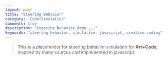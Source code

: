 ```yaml
---
layout: post
title: "Steering Behavior"
category: 'Code+Simulation'
comments: true
description: "Steering behavior demo ..."
keywords: "steering behavior, simulation, javascript, creative coding"
---
```


> This is a placeholder for steering behavior simulation for **Art+Code**, inspired by many sources and implemented in javascript.
